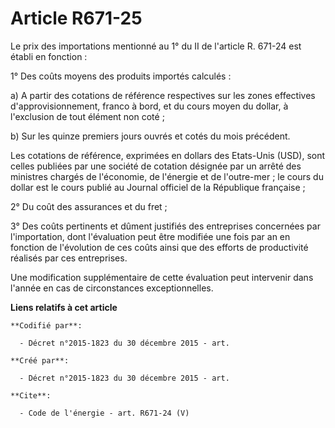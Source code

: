 # Article R671-25

Le prix des importations mentionné au 1° du II de l'article R. 671-24 est établi en fonction :

1° Des coûts moyens des produits importés calculés : 

a) A partir des cotations de référence respectives sur les zones effectives d'approvisionnement, franco à bord, et du cours
moyen du dollar, à l'exclusion de tout élément non coté ; 

b) Sur les quinze premiers jours ouvrés et cotés du mois précédent. 

Les cotations de référence, exprimées en dollars des Etats-Unis (USD), sont celles publiées par une société de cotation
désignée par un arrêté des ministres chargés de l'économie, de l'énergie et de l'outre-mer ; le cours du dollar est le cours
publié au Journal officiel de la République française ; 

2° Du coût des assurances et du fret ; 

3° Des coûts pertinents et dûment justifiés des entreprises concernées par l'importation, dont l'évaluation peut être
modifiée une fois par an en fonction de l'évolution de ces coûts ainsi que des efforts de productivité réalisés par ces
entreprises. 

Une modification supplémentaire de cette évaluation peut intervenir dans l'année en cas de circonstances exceptionnelles.

**Liens relatifs à cet article**

	**Codifié par**:

	  - Décret n°2015-1823 du 30 décembre 2015 - art.

	**Créé par**:

	  - Décret n°2015-1823 du 30 décembre 2015 - art.

	**Cite**:

	  - Code de l'énergie - art. R671-24 (V)
